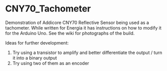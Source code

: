 # CNY70_Tachometer
Demonstration of Addicore CNY70 Reflective Sensor being used as a tachometer.  While written for Energia it has instructions on how to modify it for the Arduino Uno.  See the wiki for photographs of the build.

Ideas for further development:
1) Try using a transistor to amplify and better differentiate the output / turn it into a binary output
2) Try using two of them as an encoder
